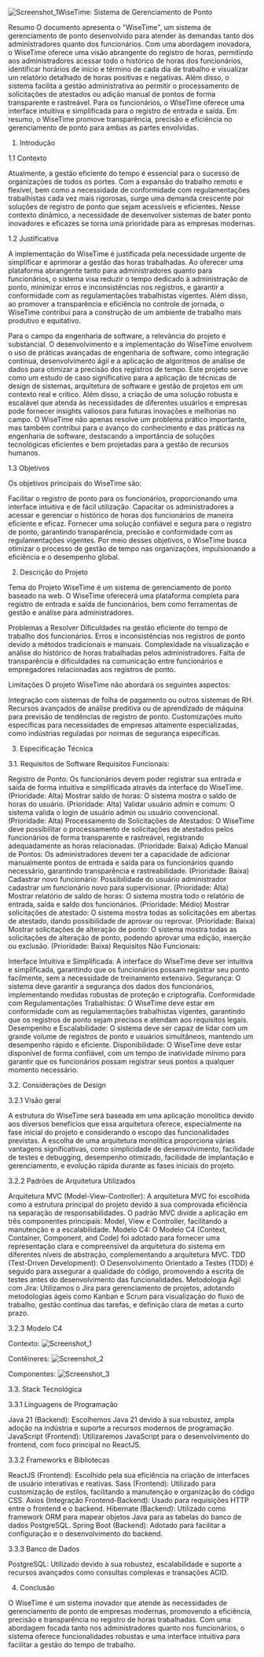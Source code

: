 ![Screenshot_1](https://github.com/user-attachments/assets/be545b8b-cadc-47ef-9732-0810eb4dd139)WiseTime: Sistema de Gerenciamento de Ponto

Resumo
  O documento apresenta o "WiseTime", um sistema de gerenciamento de ponto desenvolvido para atender às demandas tanto dos administradores     quanto dos funcionários. Com uma abordagem inovadora, o WiseTime oferece uma visão abrangente do registro de horas, permitindo aos administradores acessar todo o histórico de horas dos funcionários, identificar horários de início e término de cada dia de trabalho e visualizar um relatório detalhado de horas positivas e negativas. Além disso, o sistema facilita a gestão administrativa ao permitir o processamento de solicitações de atestados ou adição manual de pontos de forma transparente e rastreável. Para os funcionários, o WiseTime oferece uma interface intuitiva e simplificada para o registro de entrada e saída. Em resumo, o WiseTime promove transparência, precisão e eficiência no gerenciamento de ponto para ambas as partes envolvidas.

1. Introdução
   
1.1 Contexto

  Atualmente, a gestão eficiente do tempo é essencial para o sucesso de organizações de todos os portes. Com a expansão do trabalho remoto e flexível, bem como a necessidade de conformidade com regulamentações trabalhistas cada vez mais rigorosas, surge uma demanda crescente por soluções de registro de ponto que sejam acessíveis e eficientes. Nesse contexto dinâmico, a necessidade de desenvolver sistemas de bater ponto inovadores e eficazes se torna uma prioridade para as empresas modernas.

1.2 Justificativa

  A implementação do WiseTime é justificada pela necessidade urgente de simplificar e aprimorar a gestão das horas trabalhadas. Ao oferecer uma plataforma abrangente tanto para administradores quanto para funcionários, o sistema visa reduzir o tempo dedicado à administração de ponto, minimizar erros e inconsistências nos registros, e garantir a conformidade com as regulamentações trabalhistas vigentes. Além disso, ao promover a transparência e eficiência no controle de jornada, o WiseTime contribui para a construção de um ambiente de trabalho mais produtivo e equitativo.

  Para o campo da engenharia de software, a relevância do projeto é substancial. O desenvolvimento e a implementação do WiseTime envolvem o uso de práticas avançadas de engenharia de software, como integração contínua, desenvolvimento ágil e a aplicação de algoritmos de análise de dados para otimizar a precisão dos registros de tempo. Este projeto serve como um estudo de caso significativo para a aplicação de técnicas de design de sistemas, arquitetura de software e gestão de projetos em um contexto real e crítico. Além disso, a criação de uma solução robusta e escalável que atenda às necessidades de diferentes usuários e empresas pode fornecer insights valiosos para futuras inovações e melhorias no campo. O WiseTime não apenas resolve um problema prático importante, mas também contribui para o avanço do conhecimento e das práticas na engenharia de software, destacando a importância de soluções tecnológicas eficientes e bem projetadas para a gestão de recursos humanos.

1.3 Objetivos

Os objetivos principais do WiseTime são:

  Facilitar o registro de ponto para os funcionários, proporcionando uma interface intuitiva e de fácil utilização.
Capacitar os administradores a acessar e gerenciar o histórico de horas dos funcionários de maneira eficiente e eficaz.
Fornecer uma solução confiável e segura para o registro de ponto, garantindo transparência, precisão e conformidade com as regulamentações vigentes.
Por meio desses objetivos, o WiseTime busca otimizar o processo de gestão de tempo nas organizações, impulsionando a eficiência e o desempenho global.

2. Descrição do Projeto
   
Tema do Projeto
  WiseTime é um sistema de gerenciamento de ponto baseado na web. O WiseTime oferecerá uma plataforma completa para registro de entrada e saída de funcionários, bem como ferramentas de gestão e análise para administradores.

  Problemas a Resolver
Dificuldades na gestão eficiente do tempo de trabalho dos funcionários.
Erros e inconsistências nos registros de ponto devido a métodos tradicionais e manuais.
Complexidade na visualização e análise do histórico de horas trabalhadas pelos administradores.
Falta de transparência e dificuldades na comunicação entre funcionários e empregadores relacionadas aos registros de ponto.

Limitações
  O projeto WiseTime não abordará os seguintes aspectos:

Integração com sistemas de folha de pagamento ou outros sistemas de RH.
Recursos avançados de análise preditiva ou de aprendizado de máquina para previsão de tendências de registro de ponto.
Customizações muito específicas para necessidades de empresas altamente especializadas, como indústrias reguladas por normas de segurança específicas.

3. Especificação Técnica

3.1. Requisitos de Software
Requisitos Funcionais:

Registro de Ponto: Os funcionários devem poder registrar sua entrada e saída de forma intuitiva e simplificada através da interface do WiseTime. (Prioridade: Alta)
Mostrar saldo de horas: O sistema mostra o saldo de horas do usuário. (Prioridade: Alta)
Validar usuário admin e comum: O sistema valida o login de usuário admin ou usuário convencional. (Prioridade: Alta)
Processamento de Solicitações de Atestados: O WiseTime deve possibilitar o processamento de solicitações de atestados pelos funcionários de forma transparente e rastreável, registrando adequadamente as horas relacionadas. (Prioridade: Baixa)
Adição Manual de Pontos: Os administradores devem ter a capacidade de adicionar manualmente pontos de entrada e saída para os funcionários quando necessário, garantindo transparência e rastreabilidade. (Prioridade: Baixa)
Cadastrar novo funcionário: Possibilidade do usuário administrador cadastrar um funcionário novo para supervisionar. (Prioridade: Alta)
Mostrar relatório de saldo de horas: O sistema mostra todo o relatório de entrada, saída e saldo dos funcionários. (Prioridade: Médio)
Mostrar solicitações de atestado: O sistema mostra todas as solicitações em abertas de atestado, dando possibilidade de aprovar ou reprovar. (Prioridade: Baixa)
Mostrar solicitações de alteração de ponto: O sistema mostra todas as solicitações de alteração de ponto, podendo aprovar uma edição, inserção ou exclusão. (Prioridade: Baixa)
Requisitos Não Funcionais:

Interface Intuitiva e Simplificada: A interface do WiseTime deve ser intuitiva e simplificada, garantindo que os funcionários possam registrar seu ponto facilmente, sem a necessidade de treinamento extensivo.
Segurança: O sistema deve garantir a segurança dos dados dos funcionários, implementando medidas robustas de proteção e criptografia.
Conformidade com Regulamentações Trabalhistas: O WiseTime deve estar em conformidade com as regulamentações trabalhistas vigentes, garantindo que os registros de ponto sejam precisos e atendam aos requisitos legais.
Desempenho e Escalabilidade: O sistema deve ser capaz de lidar com um grande volume de registros de ponto e usuários simultâneos, mantendo um desempenho rápido e eficiente.
Disponibilidade: O WiseTime deve estar disponível de forma confiável, com um tempo de inatividade mínimo para garantir que os funcionários possam registrar seus pontos a qualquer momento necessário.

3.2. Considerações de Design

3.2.1 Visão geral

  A estrutura do WiseTime será baseada em uma aplicação monolítica devido aos diversos benefícios que essa arquitetura oferece, especialmente na fase inicial do projeto e considerando o escopo das funcionalidades previstas. A escolha de uma arquitetura monolítica proporciona várias vantagens significativas, como simplicidade de desenvolvimento, facilidade de testes e debugging, desempenho otimizado, facilidade de implantação e gerenciamento, e evolução rápida durante as fases iniciais do projeto.

3.2.2 Padrões de Arquitetura Utilizados

  Arquitetura MVC (Model-View-Controller): A arquitetura MVC foi escolhida como a estrutura principal do projeto devido à sua comprovada eficiência na separação de responsabilidades. O padrão MVC divide a aplicação em três componentes principais: Model, View e Controller, facilitando a manutenção e a escalabilidade.
Modelo C4: O Modelo C4 (Context, Container, Component, and Code) foi adotado para fornecer uma representação clara e compreensível da arquitetura do sistema em diferentes níveis de abstração, complementando a arquitetura MVC.
TDD (Test-Driven Development): O Desenvolvimento Orientado a Testes (TDD) é seguido para assegurar a qualidade do código, promovendo a escrita de testes antes do desenvolvimento das funcionalidades.
Metodologia Ágil com Jira: Utilizamos o Jira para gerenciamento de projetos, adotando metodologias ágeis como Kanban e Scrum para visualização do fluxo de trabalho, gestão contínua das tarefas, e definição clara de metas a curto prazo.

3.2.3 Modelo C4

Contexto:
![Screenshot_1](https://github.com/user-attachments/assets/96c537a6-5bdb-4d6a-bb85-972dfe30627c)

Contêineres:
![Screenshot_2](https://github.com/user-attachments/assets/bb40596d-51bb-464b-a6bb-cb197af3ffdb)

Componentes:
![Screenshot_3](https://github.com/user-attachments/assets/93c23960-654b-4f6b-b34c-94f72abbfc50)


3.3. Stack Tecnológica

3.3.1 Linguagens de Programação

Java 21 (Backend): Escolhemos Java 21 devido à sua robustez, ampla adoção na indústria e suporte a recursos modernos de programação.
JavaScript (Frontend): Utilizaremos JavaScript para o desenvolvimento do frontend, com foco principal no ReactJS.

3.3.2 Frameworks e Bibliotecas

ReactJS (Frontend): Escolhido pela sua eficiência na criação de interfaces de usuário interativas e reativas.
Sass (Frontend): Utilizado para customização de estilos, facilitando a manutenção e organização do código CSS.
Axios (Integração Frontend-Backend): Usado para requisições HTTP entre o frontend e o backend.
Hibernate (Backend): Utilizado como framework ORM para mapear objetos Java para as tabelas do banco de dados PostgreSQL.
Spring Boot (Backend): Adotado para facilitar a configuração e o desenvolvimento do backend.

3.3.3 Banco de Dados

PostgreSQL: Utilizado devido à sua robustez, escalabilidade e suporte a recursos avançados como consultas complexas e transações ACID.

4. Conclusão

O WiseTime é um sistema inovador que atende às necessidades de gerenciamento de ponto de empresas modernas, promovendo a eficiência, precisão e transparência no registro de horas trabalhadas. Com uma abordagem focada tanto nos administradores quanto nos funcionários, o sistema oferece funcionalidades robustas e uma interface intuitiva para facilitar a gestão do tempo de trabalho.
